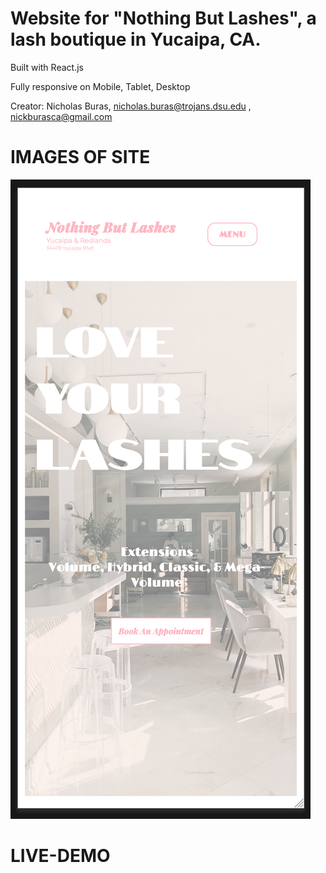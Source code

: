 # Website for "Nothing But Lashes", a lash boutique in Yucaipa, CA.

Built with React.js

Fully responsive on Mobile, Tablet, Desktop

Creator: Nicholas Buras, nicholas.buras@trojans.dsu.edu , nickburasca@gmail.com

# IMAGES OF SITE

![homepageMobile-image](https://github.com/dunk-boyz-12/Nothing-But-Lashes-Site/blob/master/public/homepage-mobile.png)

# LIVE-DEMO
